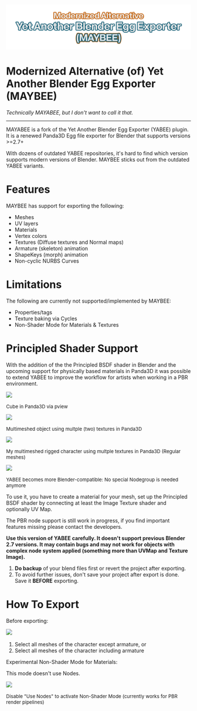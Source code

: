 ![logo](img/logo.png)

Modernized Alternative (of) Yet Another Blender Egg Exporter (MAYBEE)
==============================================================
*Technically MAYABEE, but I don't want to call it that.*

----------------------------------

MAYABEE is a fork of the Yet Another Blender Egg Exporter (YABEE) plugin. It is a renewed Panda3D Egg file exporter for Blender that supports versions >=2.7+

With dozens of outdated YABEE repositories, it's hard to find which version supports modern versions of Blender. MAYBEE sticks out from the outdated YABEE variants.


# Features
MAYBEE has support for exporting the following:
- Meshes
- UV layers
- Materials 
- Vertex colors
- Textures (Diffuse textures and Normal maps)
- Armature (skeleton) animation
- ShapeKeys (morph) animation
- Non-cyclic NURBS Curves

# Limitations
The following are currently not supported/implemented by MAYBEE:
- Properties/tags
- Texture baking via Cycles
- Non-Shader Mode for Materials & Textures

Principled Shader Support
=====
With the addition of the the Principled BSDF shader in Blender and the upcoming support for physically based materials 
in Panda3D it was possible to extend YABEE to improve the workflow for artists when working in a PBR environment. 

<img src="http://pasteall.org/pic/show.php?id=c278bebee6e22ce886ffd4448948c70f" />
<p style="font-size: small">Cube in Panda3D via pview</p>

<img src="http://pasteall.org/pic/show.php?id=577bde9e918f165b565fbfe48af5e640" />
<p style="font-size: small">Multimeshed object using multple (two) textures in Panda3D</p>

<img src="http://pasteall.org/pic/show.php?id=759bde93c4cebf99ad9460bed2826504" />
<p style="font-size: small">My multimeshed rigged character using multple textures in Panda3D 
(Regular meshes) </p>

<img src="http://pasteall.org/pic/show.php?id=0ba65151691c7eb6873771d89c77c466" />
<p style="font-size: small">YABEE becomes more Blender-compatible: No special Nodegroup is needed anymore</p>

To use it, you have to create a material for your mesh, set up the Principled BSDF shader 
by connecting at least the Image Texture shader and optionally UV Map.

The PBR node support is still work in progress, if you find important features missing please contact the developers.

**Use this version of YABEE carefully. It doesn't support previous Blender 2.7 versions. It may contain bugs and may not work for objects with complex node system 
applied (something more than UVMap and Texture Image).**

1. **Do backup** of your blend files first or revert the project after exporting.
2. To avoid further issues, don't save your project after export is done. Save it **BEFORE** exporting.

How To Export
=====
Before exporting:

<img src="http://pasteall.org/pic/show.php?id=909fc4a59a7b60aff1c7c23eefb1dc6a" />

1. Select all meshes of the character except armature, or
2. Select all meshes of the character including armature

Experimental Non-Shader Mode for Materials:

This mode doesn't use Nodes.

<img src="http://pasteall.org/pic/show.php?id=e404578d812e6bfb86c07b519bb9b385" />
<p style="font-size: small">Disable "Use Nodes" to activate Non-Shader Mode (currently works for PBR render pipelines)</p>

